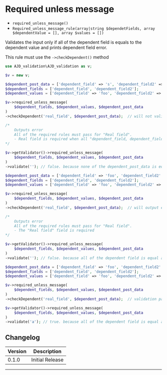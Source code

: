 # Required unless message

- `required_unless_message()`
- `Required_unless_message_rule(array|string $dependetFields, array $dependentValue = [], array $values = [])`

Validates the input only if all of the dependent field is equals to the dependent value and prints dependent field error.

This rule must use the `->checkDependent()` method

```php
use AJD_validation\AJD_validation as v;

$v = new v;

$dependent_post_data = ['dependent_field' => 's', 'dependent_field2' => '', 'real_field' => ''];
$dependent_fields = ['dependent_field', 'dependent_field2'];
$dependent_values = ['dependent_field' => 'foo', 'dependent_field2' => 'bar'];

$v->required_unless_message(
	$dependent_fields, $dependent_values, $dependent_post_data
)
->checkDependent('real_field', $dependent_post_data);  // will not validate because none of the dependent_post_data is equals to the dependent_values.

/*
	Outputs error
	All of the required rules must pass for "Real field".
  	- Real field is required when all "dependent_field, dependent_field2" is in "foo, bar".
*/

$v->getValidator()->required_unless_message(
	$dependent_fields, $dependent_values, $dependent_post_data
)
->validate(''); // false. because none of the dependent_post_data is equals to the dependent_values.

$dependent_post_data = ['dependent_field' => 'foo', 'dependent_field2' => 'bar', 'real_field' => ''];
$dependent_fields = ['dependent_field', 'dependent_field2'];
$dependent_values = ['dependent_field' => 'foo', 'dependent_field2' => 'bar'];

$v->required_unless_message(
	$dependent_fields, $dependent_values, $dependent_post_data
)
->checkDependent('real_field', $dependent_post_data);  // will output error because all of the dependent field is equal and real field is empty.

/*
	Outputs error
	All of the required rules must pass for "Real field".
  	- The "Real field" field is required
*/

$v->getValidator()->required_unless_message(
	$dependent_fields, $dependent_values, $dependent_post_data
)
->validate(''); // false. because all of the dependent field is equal and real field is empty.

$dependent_post_data = ['dependent_field' => 'foo', 'dependent_field2' => 'bar', 'real_field' => 'a'];
$dependent_fields = ['dependent_field', 'dependent_field2'];
$dependent_values = ['dependent_field' => 'foo', 'dependent_field2' => 'bar'];

$v->required_unless_message(
	$dependent_fields, $dependent_values, $dependent_post_data
)
->checkDependent('real_field', $dependent_post_data);  // validation passes because all of the dependent field is equal and real field is not empty.

$v->getValidator()->required_unless_message(
	$dependent_fields, $dependent_values, $dependent_post_data
)
->validate('a'); // true. because all of the dependent field is equal and real field not empty.

```

## Changelog

Version | Description
--------|-------------
  0.1.0 | Initial Release

***
